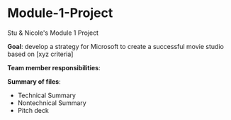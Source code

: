 # Module-1-Project
Stu &amp; Nicole's Module 1 Project

**Goal**: develop a strategy for Microsoft to create a successful movie studio based on [xyz criteria]

**Team member responsibilities**:

**Summary of files**:
-  Technical Summary
-  Nontechnical Summary
-  Pitch deck
